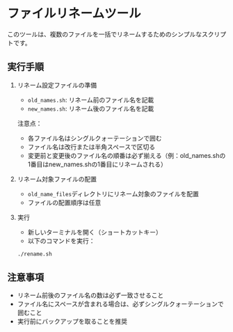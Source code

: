 # ファイルリネームツール

このツールは、複数のファイルを一括でリネームするためのシンプルなスクリプトです。

## 実行手順

1. リネーム設定ファイルの準備
   - `old_names.sh`: リネーム前のファイル名を記載
   - `new_names.sh`: リネーム後のファイル名を記載

   注意点：
   - 各ファイル名はシングルクォーテーションで囲む
   - ファイル名は改行または半角スペースで区切る
   - 変更前と変更後のファイル名の順番は必ず揃える（例：old_names.shの1番目はnew_names.shの1番目にリネームされる）

2. リネーム対象ファイルの配置
   - `old_name_files`ディレクトリにリネーム対象のファイルを配置
   - ファイルの配置順序は任意

3. 実行
   - 新しいターミナルを開く（ショートカットキー）
   - 以下のコマンドを実行：
   ```bash
   ./rename.sh
   ```

## 注意事項

- リネーム前後のファイル名の数は必ず一致させること
- ファイル名にスペースが含まれる場合は、必ずシングルクォーテーションで囲むこと
- 実行前にバックアップを取ることを推奨